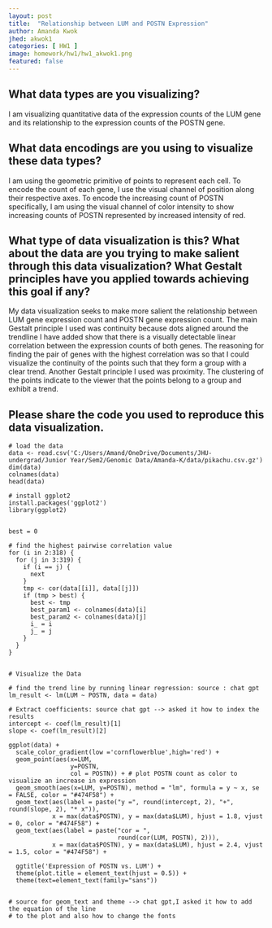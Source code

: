 ```yaml
---
layout: post
title:  "Relationship between LUM and POSTN Expression"
author: Amanda Kwok
jhed: akwok1
categories: [ HW1 ]
image: homework/hw1/hw1_akwok1.png
featured: false
---
```


## What data types are you visualizing?
I am visualizing quantitative data of the expression counts of the LUM gene and its relationship to the expression counts of the POSTN gene.

## What data encodings are you using to visualize these data types?
I am using the geometric primitive of points to represent each cell. To encode the count of each gene, I use the visual channel of position along their respective axes. To encode the increasing count of POSTN specifically, I am using the visual channel of color intensity to show increasing counts of POSTN represented by increased intensity of red.

## What type of data visualization is this? What about the data are you trying to make salient through this data visualization? What Gestalt principles have you applied towards achieving this goal if any?
My data visualization seeks to make more salient the relationship between LUM gene expression count and POSTN gene expression count. The main Gestalt principle I used was continuity because dots aligned around the trendline I have added show that there is a visually detectable linear correlation between the expression counts of both genes. The reasoning for finding the pair of genes with the highest correlation was so that I could visualize the continuity of the points such that they form a group with a clear trend. Another Gestalt principle I used was proximity. The clustering of the points indicate to the viewer that the points belong to a group and exhibit a trend. 
 

## Please share the code you used to reproduce this data visualization.
```{r}
# load the data
data <- read.csv('C:/Users/Amand/OneDrive/Documents/JHU-undergrad/Junior Year/Sem2/Genomic Data/Amanda-K/data/pikachu.csv.gz')
dim(data)
colnames(data)
head(data)

# install ggplot2
install.packages('ggplot2')
library(ggplot2)


best = 0

# find the highest pairwise correlation value
for (i in 2:318) {
  for (j in 3:319) {
    if (i == j) {
      next
    }
    tmp <- cor(data[[i]], data[[j]])
    if (tmp > best) {
      best <- tmp
      best_param1 <- colnames(data)[i]
      best_param2 <- colnames(data)[j]
      i_ = i
      j_ = j
    }
  }
}


# Visualize the Data

# find the trend line by running linear regression: source : chat gpt
lm_result <- lm(LUM ~ POSTN, data = data)

# Extract coefficients: source chat gpt --> asked it how to index the results
intercept <- coef(lm_result)[1]
slope <- coef(lm_result)[2]

ggplot(data) +
  scale_color_gradient(low ='cornflowerblue',high='red') + 
  geom_point(aes(x=LUM, 
                 y=POSTN,
                 col = POSTN)) + # plot POSTN count as color to visualize an increase in expression
  geom_smooth(aes(x=LUM, y=POSTN), method = "lm", formula = y ~ x, se = FALSE, color = "#474F58") +
  geom_text(aes(label = paste("y =", round(intercept, 2), "+", round(slope, 2), "* x")),
            x = max(data$POSTN), y = max(data$LUM), hjust = 1.8, vjust = 0, color = "#474F58") +
  geom_text(aes(label = paste("cor = ", 
                              round(cor(LUM, POSTN), 2))),
            x = max(data$POSTN), y = max(data$LUM), hjust = 2.4, vjust = 1.5, color = "#474F58") +
  
  ggtitle('Expression of POSTN vs. LUM') + 
  theme(plot.title = element_text(hjust = 0.5)) +
  theme(text=element_text(family="sans")) 


# source for geom_text and theme --> chat gpt,I asked it how to add the equation of the line
# to the plot and also how to change the fonts

```
